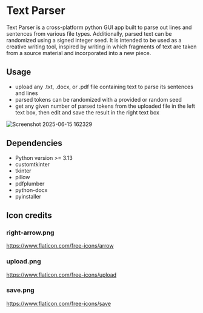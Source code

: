 # Text Parser
Text Parser is a cross-platform python GUI app built to parse out lines and sentences from various file types. Additionally, parsed text can be randomized using a signed integer seed. It is intended to be used as a creative writing tool, inspired by writing in which fragments of text are taken from a source material and incorporated into a new piece.

## Usage
- upload any .txt, .docx, or .pdf file containing text to parse its sentences and lines
- parsed tokens can be randomized with a provided or random seed
- get any given number of parsed tokens from the uploaded file in the left text box, then edit and save the result in the right text box
  
![Screenshot 2025-06-15 162329](https://github.com/user-attachments/assets/bc0ac2d3-5a55-447a-b9cb-a1a43273ff41)

## Dependencies
- Python version >= 3.13
- customtkinter
- tkinter
- pillow
- pdfplumber
- python-docx
- pyinstaller

## Icon credits

### right-arrow.png
https://www.flaticon.com/free-icons/arrow

### upload.png
https://www.flaticon.com/free-icons/upload

### save.png
https://www.flaticon.com/free-icons/save
